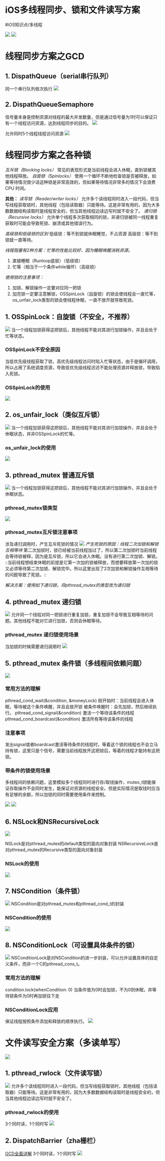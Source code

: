 # iOS多线程同步、锁和文件读写方案
#iOS知识点/多线程

![](iOS%E5%A4%9A%E7%BA%BF%E7%A8%8B%E5%90%8C%E6%AD%A5%E3%80%81%E9%94%81%E5%92%8C%E6%96%87%E4%BB%B6%E8%AF%BB%E5%86%99%E6%96%B9%E6%A1%88/FD4176E0-C2BF-4331-9FB6-E2FEF9E4BF64.png)
![](iOS%E5%A4%9A%E7%BA%BF%E7%A8%8B%E5%90%8C%E6%AD%A5%E3%80%81%E9%94%81%E5%92%8C%E6%96%87%E4%BB%B6%E8%AF%BB%E5%86%99%E6%96%B9%E6%A1%88/1132864E-8E9E-4283-AF14-CB073384C2BE.png)

# 线程同步方案之GCD
## 1. DispathQueue（serial串行队列）
同一个串行队列依次执行
![](iOS%E5%A4%9A%E7%BA%BF%E7%A8%8B%E5%90%8C%E6%AD%A5%E3%80%81%E9%94%81%E5%92%8C%E6%96%87%E4%BB%B6%E8%AF%BB%E5%86%99%E6%96%B9%E6%A1%88/C15F2EFA-5B4B-4A63-B18E-AB415A7E46BF.png)

## 2. DispathQueueSemaphore
信号量本身是控制资源对线程的最大并发数量，但是通过信号量为1时可以保证只有一个线程访问资源，达到线程同步的目的。
![](iOS%E5%A4%9A%E7%BA%BF%E7%A8%8B%E5%90%8C%E6%AD%A5%E3%80%81%E9%94%81%E5%92%8C%E6%96%87%E4%BB%B6%E8%AF%BB%E5%86%99%E6%96%B9%E6%A1%88/29A167C8-EC38-478D-B359-7F4CFB91B31A.png)

允许同时5个线程线程访问资源
![](iOS%E5%A4%9A%E7%BA%BF%E7%A8%8B%E5%90%8C%E6%AD%A5%E3%80%81%E9%94%81%E5%92%8C%E6%96%87%E4%BB%B6%E8%AF%BB%E5%86%99%E6%96%B9%E6%A1%88/B0672371-3E1D-427A-AD2F-F792F43F33A3.png)

# 线程同步方案之各种锁
*互斥锁（Blocking locks）*
常见的表现形式是当前线程会进入休眠，直到锁被其他线程释放。
*自旋锁（Spinlocks）*
使用一个循环不断地检查锁是否被释放，如果等待情况很少话这种锁是非常高效的，但如果等待情况非常多的情况下会浪费 CPU 时间。

**其他：**
*读写锁（Reader/writer locks）*
允许多个读线程同时进入一段代码，但当写线程获取锁时，其他线程（包括读取器）只能等待。这是非常有用的，因为大多数数据结构读取时是线程安全的，但当其他线程边读边写时就不安全了。
*递归锁（Recursive locks）*
允许单个线程多次获取相同的锁，非递归锁被同一线程重复获取时可能会导致死锁、崩溃或其他错误行为。

*高级锁和低级锁的区别*
低级锁：等不到锁就休眠睡觉，不占资源
高级锁：等不到锁就一直等待。

*线程阻塞有2种方案：忙等的性能比较好，因为睡眠唤醒消耗资源。*
1. 直接睡眠（Runloop底层）（低级锁）
2. 忙等（相当于一个条件while循环）（高级锁）

*使用锁的注意事项：*
1. 加锁、解锁操作一定要对应同一把锁
2. 加完锁一定要注意解锁，OSSpinLock（自旋锁）的锁会使线程会一直忙等，os_unfair_lock类型的锁会使线程休眠，一直不放开就导致死锁。

## 1. OSSpinLock：自旋锁（不安全，不推荐）
![](iOS%E5%A4%9A%E7%BA%BF%E7%A8%8B%E5%90%8C%E6%AD%A5%E3%80%81%E9%94%81%E5%92%8C%E6%96%87%E4%BB%B6%E8%AF%BB%E5%86%99%E6%96%B9%E6%A1%88/B1822058-7DD6-4764-A26F-B787557AA1A2.png)
当一个线程加锁获得这把锁后，其他线程不能对其进行加锁操作，并且会处于忙等状态。

### OSSpinLock不安全原因
当低优先级线程获取了锁，高优先级线程访问时陷入忙等状态，由于是循环调用，所以占用了系统调度资源，导致低优先级线程迟迟不能处理资源并释放锁，导致陷入死锁。

### OSSpinLock的使用
![](iOS%E5%A4%9A%E7%BA%BF%E7%A8%8B%E5%90%8C%E6%AD%A5%E3%80%81%E9%94%81%E5%92%8C%E6%96%87%E4%BB%B6%E8%AF%BB%E5%86%99%E6%96%B9%E6%A1%88/4064DD71-694B-4BDB-9498-D391A3302DE3.png)

## 2. os_unfair_lock（类似互斥锁）
![](iOS%E5%A4%9A%E7%BA%BF%E7%A8%8B%E5%90%8C%E6%AD%A5%E3%80%81%E9%94%81%E5%92%8C%E6%96%87%E4%BB%B6%E8%AF%BB%E5%86%99%E6%96%B9%E6%A1%88/85770B7D-65B3-4B6E-A5AE-0D394EC49FED.png)
当一个线程加锁获得这把锁后，其他线程不能对其进行加锁操作，并且会处于休眠状态，并非OSSpinLock的忙等。

### os_unfair_lock的使用
![](iOS%E5%A4%9A%E7%BA%BF%E7%A8%8B%E5%90%8C%E6%AD%A5%E3%80%81%E9%94%81%E5%92%8C%E6%96%87%E4%BB%B6%E8%AF%BB%E5%86%99%E6%96%B9%E6%A1%88/F69F4F11-88FA-454B-AF40-A4D9F9FC19B4.png)

## 3. pthread_mutex 普通互斥锁
![](iOS%E5%A4%9A%E7%BA%BF%E7%A8%8B%E5%90%8C%E6%AD%A5%E3%80%81%E9%94%81%E5%92%8C%E6%96%87%E4%BB%B6%E8%AF%BB%E5%86%99%E6%96%B9%E6%A1%88/D4AA46DF-1FCF-4420-855F-15591B7998C5.png)
当一个线程加锁获得这把锁后，其他线程不能对其进行加锁操作，并且会处于休眠状态。

### pthread_mutex锁类型
![](iOS%E5%A4%9A%E7%BA%BF%E7%A8%8B%E5%90%8C%E6%AD%A5%E3%80%81%E9%94%81%E5%92%8C%E6%96%87%E4%BB%B6%E8%AF%BB%E5%86%99%E6%96%B9%E6%A1%88/D4862A2B-B93F-4EC1-A4CC-84F7435D556C.png)

### pthread_mutex互斥锁注意事项
涉及递归调用时，产生互斥死锁的情况
![](iOS%E5%A4%9A%E7%BA%BF%E7%A8%8B%E5%90%8C%E6%AD%A5%E3%80%81%E9%94%81%E5%92%8C%E6%96%87%E4%BB%B6%E8%AF%BB%E5%86%99%E6%96%B9%E6%A1%88/F86289A1-B685-4D62-98CB-201E7DCFA318.png)
*产生死锁的原因：线程二次加锁和解锁互相等待*
第二次加锁时，锁已经被当前线程加过了，所以第二次加锁时当前线程会等待锁被释，因为是互斥锁，所以它会进入休眠。没有进行第二次加锁、解锁。
::当前线程想结束休眠的前提是它第一次加的锁被释放，而想要释放第一次加的锁又必须等待第二次加锁、解锁完毕。所以这里出现了2次加锁和解锁操作互相等待的问题导致了死锁。::

*解决方案：使用如下递归锁，将pthread_mutex的类型改为递归锁*

## 4. pthread_mutex 递归锁
![](iOS%E5%A4%9A%E7%BA%BF%E7%A8%8B%E5%90%8C%E6%AD%A5%E3%80%81%E9%94%81%E5%92%8C%E6%96%87%E4%BB%B6%E8%AF%BB%E5%86%99%E6%96%B9%E6%A1%88/E1E903A8-D1CB-4888-A32A-ED1787B4DD00.png)
允许同一个线程对同一把锁进行重复加锁，重复加锁不会导致互相等待的问题。其他线程不能对它进行加锁，否则会休眠等待。

### pthread_mutex 递归锁使用场景
当加锁的时候需要递归调用时
![](iOS%E5%A4%9A%E7%BA%BF%E7%A8%8B%E5%90%8C%E6%AD%A5%E3%80%81%E9%94%81%E5%92%8C%E6%96%87%E4%BB%B6%E8%AF%BB%E5%86%99%E6%96%B9%E6%A1%88/F1163D4B-F8A6-4212-B7FB-7A0A42F0DDDC.png)

## 5. pthread_mutex 条件锁（多线程间依赖问题）
![](iOS%E5%A4%9A%E7%BA%BF%E7%A8%8B%E5%90%8C%E6%AD%A5%E3%80%81%E9%94%81%E5%92%8C%E6%96%87%E4%BB%B6%E8%AF%BB%E5%86%99%E6%96%B9%E6%A1%88/BBFCFCBA-1B6C-465F-A9CA-2B6A69454A51.png)

### 常用方法的理解
pthread_cond_wait(&condition, &moneyLock)
刚开始时：当前线程会进入休眠，等待被这个条件唤醒，并且会放开锁
被条件唤醒时：会先加锁，然后继续执行。
pthread_cond_signal(&condition)
激活一个等待该条件的线程
pthread_cond_boardcast(&condition)
激活所有等待该条件的线程

### 注意事项
发出signal或者boardcast激活等待条件的线程时，等着这个锁的线程也不会立马持有锁，这里只是个信号，需要当前线程放开这把锁后，等着的线程才能持有这把锁。

### 带条件的锁使用场景
多线程间的依赖问题，这里模拟多个线程同时进行存/取钱操作，mutex_t锁能保证存取操作不会同时发生，能保证对资源的线程安全。但是实际情况是取钱时应当有足够的余额，所以加锁的同时需要使用条件来控制。

![](iOS%E5%A4%9A%E7%BA%BF%E7%A8%8B%E5%90%8C%E6%AD%A5%E3%80%81%E9%94%81%E5%92%8C%E6%96%87%E4%BB%B6%E8%AF%BB%E5%86%99%E6%96%B9%E6%A1%88/1158BC2C-9A29-458F-9B29-C3A0F057DEE1.png)
![](iOS%E5%A4%9A%E7%BA%BF%E7%A8%8B%E5%90%8C%E6%AD%A5%E3%80%81%E9%94%81%E5%92%8C%E6%96%87%E4%BB%B6%E8%AF%BB%E5%86%99%E6%96%B9%E6%A1%88/BE34CA3A-677D-40D0-98E1-ECEE2F82182C.png)

## 6. NSLock和NSRecursiveLock
![](iOS%E5%A4%9A%E7%BA%BF%E7%A8%8B%E5%90%8C%E6%AD%A5%E3%80%81%E9%94%81%E5%92%8C%E6%96%87%E4%BB%B6%E8%AF%BB%E5%86%99%E6%96%B9%E6%A1%88/303AC18A-F189-4E7A-9EBE-560146BECE5A.png)

NSLock是对pthread_mutex的default类型的面向对象封装
NSRecursiveLock是对pthread_mutex的Recursive类型的面向对象封装

### NSLock的使用
![](iOS%E5%A4%9A%E7%BA%BF%E7%A8%8B%E5%90%8C%E6%AD%A5%E3%80%81%E9%94%81%E5%92%8C%E6%96%87%E4%BB%B6%E8%AF%BB%E5%86%99%E6%96%B9%E6%A1%88/F8CB5346-7A24-4ECA-8AE1-5197666AE7E7.png)

## 7. NSCondition（条件锁）
![](iOS%E5%A4%9A%E7%BA%BF%E7%A8%8B%E5%90%8C%E6%AD%A5%E3%80%81%E9%94%81%E5%92%8C%E6%96%87%E4%BB%B6%E8%AF%BB%E5%86%99%E6%96%B9%E6%A1%88/5830713C-840D-465B-9D64-E2CE4B7A9001.png)
NSCondition是对pthread_mutex和pthread_cond_t的封装

### NSCondition的使用
![](iOS%E5%A4%9A%E7%BA%BF%E7%A8%8B%E5%90%8C%E6%AD%A5%E3%80%81%E9%94%81%E5%92%8C%E6%96%87%E4%BB%B6%E8%AF%BB%E5%86%99%E6%96%B9%E6%A1%88/E6902B84-904B-44EE-BBB0-DD4265D99AFC.png)

## 8. NSConditionLock（可设置具体条件的锁）
![](iOS%E5%A4%9A%E7%BA%BF%E7%A8%8B%E5%90%8C%E6%AD%A5%E3%80%81%E9%94%81%E5%92%8C%E6%96%87%E4%BB%B6%E8%AF%BB%E5%86%99%E6%96%B9%E6%A1%88/568BCD0A-FEEF-40E7-8B10-69FB963E75BB.png)
NSConditionLock是对NSCondition的进一步封装，可以允许设置具体的自定义条件，而非一个C的pthread_cons_t。

### 常用方法的理解
condition.lock(whenCondition: 0)
当条件值为0时会加锁，不为0则休眠，并等待锁条件为0时再加锁往下走

### NSConditionLock应用
保证线程按照条件添加和释放的顺序执行。
![](iOS%E5%A4%9A%E7%BA%BF%E7%A8%8B%E5%90%8C%E6%AD%A5%E3%80%81%E9%94%81%E5%92%8C%E6%96%87%E4%BB%B6%E8%AF%BB%E5%86%99%E6%96%B9%E6%A1%88/57A1E32B-5391-4B18-9B49-60FF5F3D828A.png)

# 文件读写安全方案（多读单写）
![](iOS%E5%A4%9A%E7%BA%BF%E7%A8%8B%E5%90%8C%E6%AD%A5%E3%80%81%E9%94%81%E5%92%8C%E6%96%87%E4%BB%B6%E8%AF%BB%E5%86%99%E6%96%B9%E6%A1%88/89F71FFA-BA37-4136-8EC0-91127D4E184E.png)

##  1. pthread_rwlock（文件读写锁）
![](iOS%E5%A4%9A%E7%BA%BF%E7%A8%8B%E5%90%8C%E6%AD%A5%E3%80%81%E9%94%81%E5%92%8C%E6%96%87%E4%BB%B6%E8%AF%BB%E5%86%99%E6%96%B9%E6%A1%88/DBE997D9-0B89-42B9-B7EA-F46C8D142B3A.png)
允许多个读线程同时进入一段代码，但当写线程获取锁时，其他线程（包括读取器）只能等待。这是非常有用的，因为大多数数据结构读取时是线程安全的，但当其他线程边读边写时就不安全了。

### pthread_rwlock的使用
3个同时读，1个同时写
![](iOS%E5%A4%9A%E7%BA%BF%E7%A8%8B%E5%90%8C%E6%AD%A5%E3%80%81%E9%94%81%E5%92%8C%E6%96%87%E4%BB%B6%E8%AF%BB%E5%86%99%E6%96%B9%E6%A1%88/5A6B0483-94A7-4E5E-915D-6B29EE980D58.png)

## 2. DispatchBarrier（zha栅栏）
[GCD全面详解](bear://x-callback-url/open-note?id=1FD00D8F-62F2-4C1E-B3A5-E25C4FEC68EE-43626-00058063B7A54AB1)
3个同时读，1个同时写
![](iOS%E5%A4%9A%E7%BA%BF%E7%A8%8B%E5%90%8C%E6%AD%A5%E3%80%81%E9%94%81%E5%92%8C%E6%96%87%E4%BB%B6%E8%AF%BB%E5%86%99%E6%96%B9%E6%A1%88/D24468D3-EA46-4798-8BF8-FBF129CC2D9B.png)

